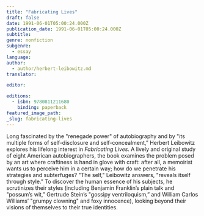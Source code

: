 ```yaml
---
title: "Fabricating Lives"
draft: false
date: 1991-06-01T05:00:24.000Z
publication_date: 1991-06-01T05:00:24.000Z
subtitle:
genre: nonfiction
subgenre:
  - essay
language:
author:
  - author/herbert-leibowitz.md
translator:

editor:

editions:
  - isbn: 9780811211680
    binding: paperback
featured_image_path:
_slug: fabricating-lives
---
```


Long fascinated by the "renegade power" of autobiography and by "its multiple forms of self-disclosure and self-concealment,” Herbert Leibowitz explores his lifelong interest in _Fabricating Lives_. A lively and original study of eight American autobiographers, the book examines the problem posed by an art where craftiness is hand in glove with craft: after all, a memoirist wants us to perceive him in a certain way; how do we penetrate his strategies and subterfuges? "The self," Leibowitz answers, "reveals itself through style.” To discover the human essence of his subjects, he scrutinizes their styles (including Benjamin Franklin’s plain talk and "possum’s wit,” Gertrude Stein’s "gossipy ventriloquism,” and William Carlos Williams’ "grumpy clowning" and foxy innocence), looking beyond their visions of themselves to their true identities.


